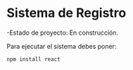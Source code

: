 <h1>Sistema de Registro</h1>
-Estado de proyecto: En construcción.

Para ejecutar el sistema debes poner:

```npm install react```
